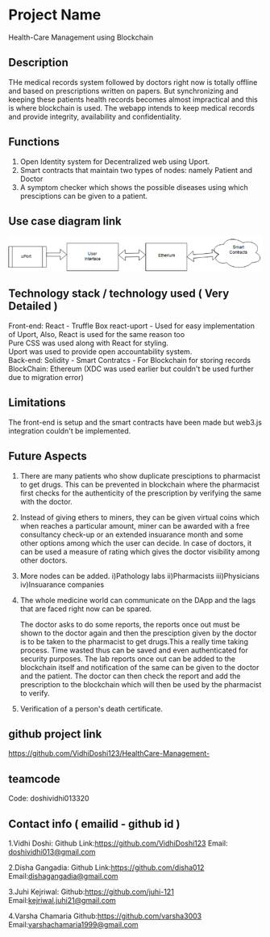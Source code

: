 # Project Name
Health-Care Management using Blockchain

## Description
THe medical records system followed by doctors right now is totally offline and based on prescriptions written on papers. But synchronizing and keeping these patients health records becomes almost impractical and this is where blockchain is used. The webapp intends to keep medical records and provide integrity, availability and confidentiality.

## Functions
1. Open Identity system for Decentralized web using Uport.
2. Smart contracts that maintain two types of nodes: namely Patient and Doctor
3. A symptom checker which shows the possible diseases using which presciptions can be given to a patient.

## Use case diagram link
![alt text](pic.png)
## Technology stack / technology used ( Very Detailed )

Front-end: React - Truffle Box react-uport - Used for easy implementation of Uport, Also, React is used for the same reason too<br> 
Pure CSS was used along with React for styling.<br>
Uport was used to provide open accountability system.<br>
Back-end: Solidity - Smart Contratcs - For Blockchain for storing records<br>
BlockChain: Ethereum (XDC was used earlier but couldn't be used further due to migration error)
<br>
## Limitations
The front-end is setup and the smart contracts have been made but web3.js integration couldn't be implemented.
## Future Aspects
1. There are many patients who show duplicate presciptions to pharmacist to get drugs. This can be prevented in blockchain where the pharmacist first checks for the authenticity of the prescription by verifying the same with the doctor.

2. Instead of giving ethers to miners, they can be given virtual coins which when reaches a particular amount, miner can be awarded with a free consultancy check-up or an extended insuarance month and some other options among which the user can decide. In case of doctors, it can be used a measure of rating which gives the doctor visibility among other doctors.

3. More nodes can be added. i)Pathology labs ii)Pharmacists iii)Physicians iv)Insuarance companies

4. The whole medicine world can communicate on the DApp and the lags that are faced right now can be spared.

      The doctor asks to do some reports, the reports once out must be shown to the doctor again and then the presciption given by the doctor is to be taken to the pharmacist to get drugs.This a really time taking process.
      Time wasted thus can be saved and even authenticated for security purposes.
      The lab reports once out can be added to the blockchain itself and notification of the same can be given to the doctor and the patient. The doctor can then check the report and add the prescription to the blockchain which will then be used by the pharmacist to verify. 

5. Verification of a person's death certificate.

## github project link
https://github.com/VidhiDoshi123/HealthCare-Management-

## teamcode
Code: doshividhi013320
## Contact info ( emailid - github id )
1.Vidhi Doshi:
Github Link:https://github.com/VidhiDoshi123
Email: doshividhi013@gmail.com

2.Disha Gangadia:
Github Link:https://github.com/disha012
Email:dishagangadia@gmail.com

3.Juhi Kejriwal:
Github:https://github.com/juhi-121
Email:kejriwal.juhi21@gmail.com

4.Varsha Chamaria
Github:https://github.com/varsha3003
Email:varshachamaria1999@gmail.com
